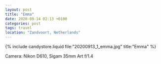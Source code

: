 ```yaml
---
layout: post
title: "Emma"
date: 2020-09-14 02:13 +0100
categories: post
tags: travel
location: "Zandvoort, Netherlands"
---
```


{% include candystore.liquid file:"20200913_1_emma.jpg" title:"Emma" %}

Camera: Nikon D610, Sigam 35mm Art f/1.4